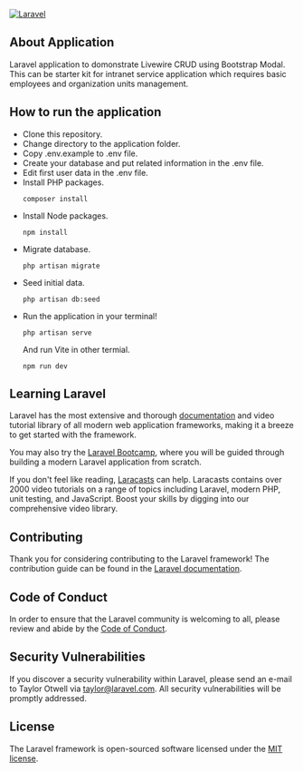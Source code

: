 [![Laravel](https://github.com/mycoding-academy/livewire-organization-crud-demo/actions/workflows/laravel.yml/badge.svg)](https://github.com/mycoding-academy/livewire-organization-crud-demo/actions/workflows/laravel.yml)

## About Application
Laravel application to domonstrate Livewire CRUD using Bootstrap Modal. This can be starter kit for intranet service application which requires basic employees and organization units management.

## How to run the application
- Clone this repository.
- Change directory to the application folder.
- Copy .env.example to .env file.
- Create your database and put related information in the .env file.
- Edit first user data in the .env file.
- Install PHP packages.
  ```
  composer install
  ```
- Install Node packages.
  ```
  npm install
  ```
- Migrate database.
  ```
  php artisan migrate
  ```
- Seed initial data.
  ```
  php artisan db:seed
  ```
- Run the application in your terminal!
  ```
  php artisan serve
  ```
  And run Vite in other termial.
  ```
  npm run dev
  ```

## Learning Laravel

Laravel has the most extensive and thorough [documentation](https://laravel.com/docs) and video tutorial library of all modern web application frameworks, making it a breeze to get started with the framework.

You may also try the [Laravel Bootcamp](https://bootcamp.laravel.com), where you will be guided through building a modern Laravel application from scratch.

If you don't feel like reading, [Laracasts](https://laracasts.com) can help. Laracasts contains over 2000 video tutorials on a range of topics including Laravel, modern PHP, unit testing, and JavaScript. Boost your skills by digging into our comprehensive video library.


## Contributing

Thank you for considering contributing to the Laravel framework! The contribution guide can be found in the [Laravel documentation](https://laravel.com/docs/contributions).

## Code of Conduct

In order to ensure that the Laravel community is welcoming to all, please review and abide by the [Code of Conduct](https://laravel.com/docs/contributions#code-of-conduct).

## Security Vulnerabilities

If you discover a security vulnerability within Laravel, please send an e-mail to Taylor Otwell via [taylor@laravel.com](mailto:taylor@laravel.com). All security vulnerabilities will be promptly addressed.

## License

The Laravel framework is open-sourced software licensed under the [MIT license](https://opensource.org/licenses/MIT).
